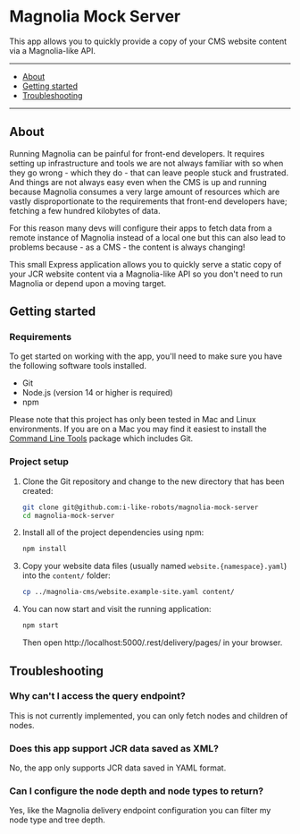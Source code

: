 # Magnolia Mock Server

This app allows you to quickly provide a copy of your CMS website content via a Magnolia-like API.

---

- [About](#about)
- [Getting started](#getting-started)
- [Troubleshooting](#troubleshooting)

---

## About

Running Magnolia can be painful for front-end developers. It requires setting up infrastructure and tools we are not always familiar with so when they go wrong - which they do - that can leave people stuck and frustrated. And things are not always easy even when the CMS is up and running because Magnolia consumes a very large amount of resources which are vastly disproportionate to the requirements that front-end developers have; fetching a few hundred kilobytes of data.

For this reason many devs will configure their apps to fetch data from a remote instance of Magnolia instead of a local one but this can also lead to problems because - as a CMS - the content is always changing!

This small Express application allows you to quickly serve a static copy of your JCR website content via a Magnolia-like API so you don't need to run Magnolia or depend upon a moving target.

## Getting started

### Requirements

To get started on working with the app, you'll need to make sure you have the following software tools installed.

- Git
- Node.js (version 14 or higher is required)
- npm

Please note that this project has only been tested in Mac and Linux environments. If you are on a Mac you may find it easiest to install the [Command Line Tools](https://developer.apple.com/download/more/) package which includes Git.

### Project setup

1. Clone the Git repository and change to the new directory that has been created:

   ```bash
   git clone git@github.com:i-like-robots/magnolia-mock-server
   cd magnolia-mock-server
   ```

2. Install all of the project dependencies using npm:

   ```bash
   npm install
   ```

3. Copy your website data files (usually named `website.{namespace}.yaml`) into the `content/` folder:

   ```bash
   cp ../magnolia-cms/website.example-site.yaml content/
   ```

4. You can now start and visit the running application:

   ```bash
   npm start
   ```

   Then open http://localhost:5000/.rest/delivery/pages/ in your browser.

## Troubleshooting

### Why can't I access the query endpoint?

This is not currently implemented, you can only fetch nodes and children of nodes.

### Does this app support JCR data saved as XML?

No, the app only supports JCR data saved in YAML format.

### Can I configure the node depth and node types to return?

Yes, like the Magnolia delivery endpoint configuration you can filter my node type and tree depth.
